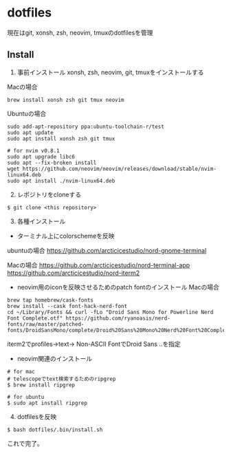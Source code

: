 # dotfiles
現在はgit, xonsh, zsh, neovim, tmuxのdotfilesを管理

## Install

1. 事前インストール
xonsh, zsh, neovim, git, tmuxをインストールする

Macの場合
```
brew install xonsh zsh git tmux neovim
```

Ubuntuの場合
```
sudo add-apt-repository ppa:ubuntu-toolchain-r/test
sudo apt update
sudo apt install xonsh zsh git tmux

# for nvim v0.8.1
sudo apt upgrade libc6
sudo apt --fix-broken install
wget https://github.com/neovim/neovim/releases/download/stable/nvim-linux64.deb
sudo apt install ./nvim-linux64.deb
```

2. レポジトリをcloneする
```
$ git clone <this repository>
```

3. 各種インストール

- ターミナル上にcolorschemeを反映

ubuntuの場合
https://github.com/arcticicestudio/nord-gnome-terminal

Macの場合
https://github.com/arcticicestudio/nord-terminal-app
https://github.com/arcticicestudio/nord-iterm2

- neovim用のiconを反映させるためのpatch fontのインストール
Macの場合
```
brew tap homebrew/cask-fonts
brew install --cask font-hack-nerd-font
cd ~/Library/Fonts && curl -fLo "Droid Sans Mono for Powerline Nerd Font Complete.otf" https://github.com/ryanoasis/nerd-fonts/raw/master/patched-fonts/DroidSansMono/complete/Droid%20Sans%20Mono%20Nerd%20Font%20Complete.otf
```
iterm2でprofiles->text-> Non-ASCII FontでDroid Sans ..を指定

- neovim関連のインストール

```
# for mac
# telescopeでtext検索するためのripgrep
$ brew install ripgrep

# for ubuntu
$ sudo apt install ripgrep
```

4. dotfilesを反映
```
$ bash dotfiles/.bin/install.sh
```
これで完了。
